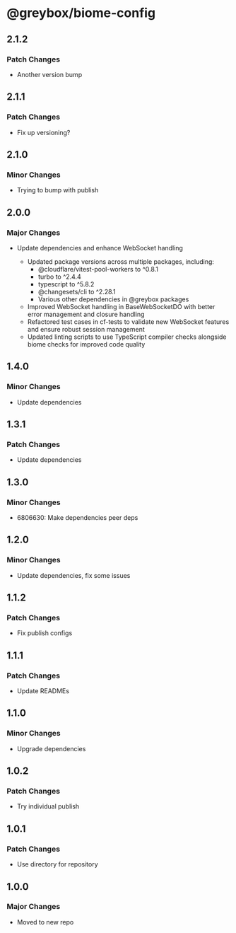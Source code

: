 # @greybox/biome-config

## 2.1.2

### Patch Changes

- Another version bump

## 2.1.1

### Patch Changes

- Fix up versioning?

## 2.1.0

### Minor Changes

- Trying to bump with publish

## 2.0.0

### Major Changes

- Update dependencies and enhance WebSocket handling

  - Updated package versions across multiple packages, including:
    - @cloudflare/vitest-pool-workers to ^0.8.1
    - turbo to ^2.4.4
    - typescript to ^5.8.2
    - @changesets/cli to ^2.28.1
    - Various other dependencies in @greybox packages
  - Improved WebSocket handling in BaseWebSocketDO with better error management and closure handling
  - Refactored test cases in cf-tests to validate new WebSocket features and ensure robust session management
  - Updated linting scripts to use TypeScript compiler checks alongside biome checks for improved code quality

## 1.4.0

### Minor Changes

- Update dependencies

## 1.3.1

### Patch Changes

- Update dependencies

## 1.3.0

### Minor Changes

- 6806630: Make dependencies peer deps

## 1.2.0

### Minor Changes

- Update dependencies, fix some issues

## 1.1.2

### Patch Changes

- Fix publish configs

## 1.1.1

### Patch Changes

- Update READMEs

## 1.1.0

### Minor Changes

- Upgrade dependencies

## 1.0.2

### Patch Changes

- Try individual publish

## 1.0.1

### Patch Changes

- Use directory for repository

## 1.0.0

### Major Changes

- Moved to new repo
